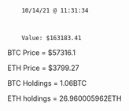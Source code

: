 		10/14/21 @ 11:31:34 



		Value: $163183.41



BTC Price = $57316.1

 ETH Price = $3799.27


BTC Holdings = 1.06BTC

 ETH holdings = 26.960005962ETH 

